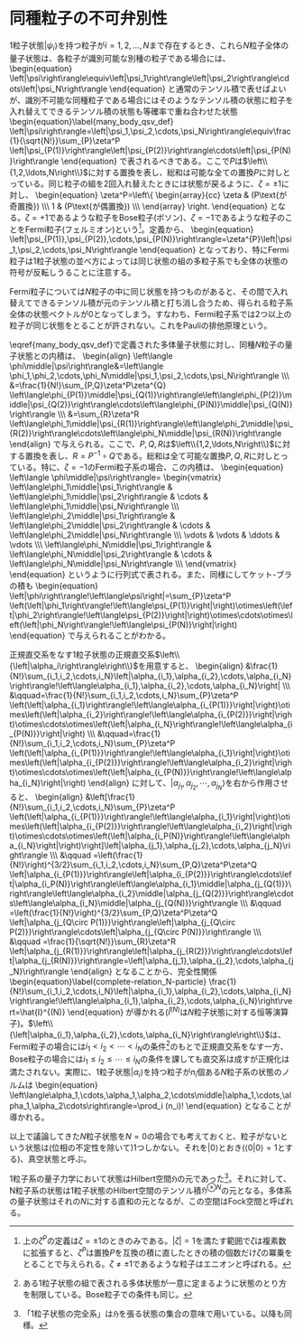 # 同種粒子の不可弁別性
1粒子状態$\left|\psi_i\right\rangle$を持つ粒子が$i=1,2,\ldots,N$まで存在するとき、これら$N$粒子全体の量子状態は、各粒子が識別可能な別種の粒子である場合には、
    \begin{equation}
        \left|\psi\right\rangle\equiv\left|\psi_1\right\rangle\left|\psi_2\right\rangle\cdots\left|\psi_N\right\rangle
    \end{equation}
と通常のテンソル積で表せばよいが、識別不可能な同種粒子である場合にはそのようなテンソル積の状態に粒子を入れ替えてできるテンソル積の状態も等確率で重ね合わせた状態
    \begin{equation}\label{many_body_qsv_def}
        \left|\psi\right\rangle=\left|\psi_1,\psi_2,\cdots,\psi_N\right\rangle\equiv\frac{1}{\sqrt{N!}}\sum_{P}\zeta^P \left|\psi_{P(1)}\right\rangle\left|\psi_{P(2)}\right\rangle\cdots\left|\psi_{P(N)}\right\rangle
    \end{equation}
で表されるべきである。ここで$P$は$\left\\{1,2,\ldots,N\right\\}$に対する置換を表し、総和は可能な全ての置換$P$に対しとっている。同じ粒子の組を2回入れ替えたときには状態が戻るように、$\zeta=\pm 1$に対し、
    \begin{equation}
        \zeta^P=\left\\{
            \begin{array}{cc}
                \zeta & (P\text{が奇置換}) \\\\\\
                1 & (P\text{が偶置換}) \\\\\\
            \end{array}
        \right.
    \end{equation}
となる。$\zeta=+1$であるような粒子をBose粒子(ボソン)、$\zeta=-1$であるような粒子のことをFermi粒子(フェルミオン)という[^1]。定義から、
    \begin{equation}
        \left|\psi_{P(1)},\psi_{P(2)},\cdots,\psi_{P(N)}\right\rangle=\zeta^{P}\left|\psi_1,\psi_2,\cdots,\psi_N\right\rangle
    \end{equation}
となっており、特にFermi粒子は1粒子状態の並べ方によっては同じ状態の組の多粒子系でも全体の状態の符号が反転しうることに注意する。

Fermi粒子については$N$粒子の中に同じ状態を持つものがあると、その間で入れ替えてできるテンソル積が元のテンソル積と打ち消し合うため、得られる粒子系全体の状態ベクトルが0となってしまう。すなわち、Fermi粒子系では2つ以上の粒子が同じ状態をとることが許されない。これをPauliの排他原理という。

\eqref{many_body_qsv_def}で定義された多体量子状態に対し、同種$N$粒子の量子状態との内積は、
    \begin{align}
        \left\langle \phi\middle|\psi\right\rangle&=\left\langle \phi_1,\phi_2,\cdots,\phi_N\middle|\psi_1,\psi_2,\cdots,\psi_N\right\rangle \\\\\\
        &=\frac{1}{N!}\sum_{P,Q}\zeta^P\zeta^{Q} \left\langle\phi_{P(1)}\middle|\psi_{Q(1)}\right\rangle\left\langle\phi_{P(2)}\middle|\psi_{Q(2)}\right\rangle\cdots\left\langle\phi_{P(N)}\middle|\psi_{Q(N)}\right\rangle \\\\\\
        &=\sum_{R}\zeta^R \left\langle\phi_1\middle|\psi_{R(1)}\right\rangle\left\langle\phi_2\middle|\psi_{R(2)}\right\rangle\cdots\left\langle\phi_N\middle|\psi_{R(N)}\right\rangle
    \end{align}
で与えられる。ここで、$P,Q,R$は$\left\\{1,2,\ldots,N\right\\}$に対する置換を表し、$R=P^{-1}\circ Q$である。総和は全て可能な置換$P,Q,R$に対しとっている。特に、$\zeta=-1$のFermi粒子系の場合、この内積は、
    \begin{equation}
        \left\langle \phi\middle|\psi\right\rangle=
            \begin{vmatrix}
                \left\langle\phi_1\middle|\psi_1\right\rangle & \left\langle\phi_1\middle|\psi_2\right\rangle & \cdots & \left\langle\phi_1\middle|\psi_N\right\rangle \\\\\\
                \left\langle\phi_2\middle|\psi_1\right\rangle & \left\langle\phi_2\middle|\psi_2\right\rangle & \cdots & \left\langle\phi_2\middle|\psi_N\right\rangle \\\\\\
                \vdots & \vdots & \ddots & \vdots \\\\\\
                \left\langle\phi_N\middle|\psi_1\right\rangle & \left\langle\phi_N\middle|\psi_2\right\rangle & \cdots & \left\langle\phi_N\middle|\psi_N\right\rangle \\\\\\
            \end{vmatrix}
    \end{equation}
というように行列式で表される。また、同様にしてケット-ブラの積も
    \begin{equation}
        \left|\phi\right\rangle\!\left\langle\psi\right|=\sum_{P}\zeta^P \left(\left|\phi_1\right\rangle\!\left\langle\psi_{P(1)}\right|\right)\otimes\left(\left|\phi_2\right\rangle\!\left\langle\psi_{P(2)}\right|\right)\otimes\cdots\otimes\left(\left|\phi_N\right\rangle\!\left\langle\psi_{P(N)}\right|\right)
    \end{equation}
で与えられることがわかる。

正規直交系をなす1粒子状態の正規直交系$\left\\{\left|\alpha_i\right\rangle\right\\}$を用意すると、
    \begin{align}
        &\frac{1}{N!}\sum_{i_1,i_2,\cdots,i_N}\left|\alpha_{i_1},\alpha_{i_2},\cdots,\alpha_{i_N}\right\rangle\!\left\langle\alpha_{i_1},\alpha_{i_2},\cdots,\alpha_{i_N}\right| \\\\\\
        &\qquad=\frac{1}{N!}\sum_{i_1,i_2,\cdots,i_N}\sum_{P}\zeta^P \left(\left|\alpha_{i_1}\right\rangle\!\left\langle\alpha_{i_{P(1)}}\right|\right)\otimes\left(\left|\alpha_{i_2}\right\rangle\!\left\langle\alpha_{i_{P(2)}}\right|\right)\otimes\cdots\otimes\left(\left|\alpha_{i_N}\right\rangle\!\left\langle\alpha_{i_{P(N)}}\right|\right) \\\\\\
        &\qquad=\frac{1}{N!}\sum_{i_1,i_2,\cdots,i_N}\sum_{P}\zeta^P \left(\left|\alpha_{i_{P(1)}}\right\rangle\!\left\langle\alpha_{i_1}\right|\right)\otimes\left(\left|\alpha_{i_{P(2)}}\right\rangle\!\left\langle\alpha_{i_2}\right|\right)\otimes\cdots\otimes\left(\left|\alpha_{i_{P(N)}}\right\rangle\!\left\langle\alpha_{i_N}\right|\right)
    \end{align}
に対して、$\left|\alpha_{j_1},\alpha_{j_2},\cdots,\alpha_{j_N}\right\rangle$を右から作用させると、
    \begin{align}
        &\left[\frac{1}{N!}\sum_{i_1,i_2,\cdots,i_N}\sum_{P}\zeta^P \left(\left|\alpha_{i_{P(1)}}\right\rangle\!\left\langle\alpha_{i_1}\right|\right)\otimes\left(\left|\alpha_{i_{P(2)}}\right\rangle\!\left\langle\alpha_{i_2}\right|\right)\otimes\cdots\otimes\left(\left|\alpha_{i_P(N)}\right\rangle\!\left\langle\alpha_{i_N}\right|\right)\right]\left|\alpha_{j_1},\alpha_{j_2},\cdots,\alpha_{j_N}\right\rangle \\\\\\
        &\qquad =\left(\frac{1}{N!}\right)^{3/2}\sum_{i_1,i_2,\cdots,i_N}\sum_{P,Q}\zeta^P\zeta^Q \left|\alpha_{i_{P(1)}}\right\rangle\left|\alpha_{i_{P(2)}}\right\rangle\cdots\left|\alpha_{i_P(N)}\right\rangle\left\langle\alpha_{i_1}\middle|\alpha_{j_{Q(1)}}\right\rangle\left\langle\alpha_{i_2}\middle|\alpha_{j_{Q(2)}}\right\rangle\cdots\left\langle\alpha_{i_N}\middle|\alpha_{j_{Q(N)}}\right\rangle \\\\\\
        &\qquad =\left(\frac{1}{N!}\right)^{3/2}\sum_{P,Q}\zeta^P\zeta^Q \left|\alpha_{j_{Q\circ P(1)}}\right\rangle\left|\alpha_{j_{Q\circ P(2)}}\right\rangle\cdots\left|\alpha_{j_{Q\circ P(N)}}\right\rangle \\\\\\
        &\qquad =\frac{1}{\sqrt{N!}}\sum_{R}\zeta^R \left|\alpha_{j_{R(1)}}\right\rangle\left|\alpha_{j_{R(2)}}\right\rangle\cdots\left|\alpha_{j_{R(N)}}\right\rangle=\left|\alpha_{j_1},\alpha_{j_2},\cdots,\alpha_{j_N}\right\rangle
    \end{align}
となることから、完全性関係
    \begin{equation}\label{complete-relation_N-particle}
        \frac{1}{N!}\sum_{i_1,i_2,\cdots,i_N}\left|\alpha_{i_1},\alpha_{i_2},\cdots,\alpha_{i_N}\right\rangle\!\left\langle\alpha_{i_1},\alpha_{i_2},\cdots,\alpha_{i_N}\right\rvert=\hat{I}^{(N)}
    \end{equation}
が導かれる($\hat{I}^{(N)}$は$N$粒子状態に対する恒等演算子)。$\left\\{\left|\alpha_{i_1},\alpha_{i_2},\cdots,\alpha_{i_N}\right\rangle\right\\}$は、Fermi粒子の場合には$i_1<i_2<\cdots <i_N$の条件[^2]のもとで正規直交系をなす一方、Bose粒子の場合には$i_1\leq i_2\leq \cdots \leq i_N$の条件を課しても直交系は成すが正規化は満たされない。実際に、1粒子状態$\left|\alpha_i\right\rangle$を持つ粒子が$n_i$個ある$N$粒子系の状態のノルムは
    \begin{equation}
        \left\langle\alpha_1,\cdots,\alpha_1,\alpha_2,\cdots\middle|\alpha_1,\cdots,\alpha_1,\alpha_2\cdots\right\rangle=\prod_i (n_i)!
    \end{equation}
となることが導かれる。

以上で議論してきた$N$粒子状態を$N=0$の場合でも考えておくと、粒子がないという状態は(位相の不定性を除いて)1つしかない。それを$\left\lvert0\right\rangle$とおき($\left\langle 0\middle\vert 0\right\rangle=1$とする)、真空状態と呼ぶ。

1粒子系の量子力学において状態はHilbert空間$\mathfrak{H}$の元であった[^3]。それに対して、N粒子系の状態は1粒子状態のHilbert空間のテンソル積$\mathfrak{H}^{\otimes N}$の元となる。多体系の量子状態はそれの$N$に対する直和の元となるが、この空間はFock空間と呼ばれる。

[^1]: 上の$\zeta^P$の定義は$\zeta=\pm 1$のときのみである。$\left\lvert\zeta\right\rvert=1$を満たす範囲で$\zeta$は複素数に拡張すると、$\zeta^P$は置換$P$を互換の積に直したときの積の個数だけ$\zeta$の冪乗をとることで与えられる。$\zeta\neq\pm 1$であるような粒子はエニオンと呼ばれる。

[^2]: ある1粒子状態の組で表される多体状態が一意に定まるように状態のとり方を制限している。Bose粒子での条件も同じ。

[^3]: 「1粒子状態の完全系」は$\mathfrak{H}$を張る状態の集合の意味で用いている。以降も同様。

